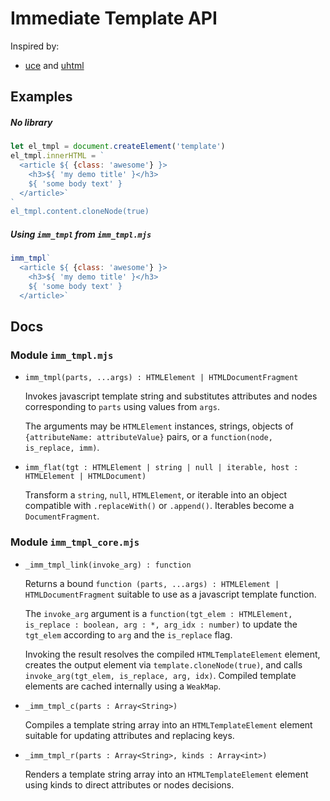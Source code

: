 # Immediate Template API

Inspired by:
- [uce](https://github.com/WebReflection/uce#readme)
  and [uhtml](https://github.com/WebReflection/uhtml#readme)


## Examples

##### No library

```javascript
let el_tmpl = document.createElement('template')
el_tmpl.innerHTML = `
  <article ${ {class: 'awesome'} }>
    <h3>${ 'my demo title' }</h3>
    ${ 'some body text' }
  </article>`
`
el_tmpl.content.cloneNode(true)
```

##### Using `imm_tmpl` from `imm_tmpl.mjs`

```javascript
imm_tmpl`
  <article ${ {class: 'awesome'} }>
    <h3>${ 'my demo title' }</h3>
    ${ 'some body text' }
  </article>`
```

## Docs

### Module `imm_tmpl.mjs`

- `imm_tmpl(parts, ...args) : HTMLElement | HTMLDocumentFragment`

  Invokes javascript template string and substitutes attributes
  and nodes corresponding to `parts` using values from `args`.

  The arguments may be `HTMLElement` instances, strings,
  objects of `{attributeName: attributeValue}` pairs,
  or a `function(node, is_replace, imm)`.

- `imm_flat(tgt : HTMLElement | string | null | iterable, host : HTMLElement | HTMLDocument)`

  Transform a `string`, `null`, `HTMLElement`, or iterable into an object compatible with `.replaceWith()` or `.append()`.
  Iterables become a `DocumentFragment`.



### Module `imm_tmpl_core.mjs`

- `_imm_tmpl_link(invoke_arg) : function`

  Returns a bound `function (parts, ...args) : HTMLElement | HTMLDocumentFragment`
  suitable to use as a javascript template function.

  The `invoke_arg` argument is a `function(tgt_elem : HTMLElement, is_replace : boolean, arg : *, arg_idx : number)`
  to update the `tgt_elem` according to `arg` and the `is_replace` flag.

  Invoking the result resolves the compiled `HTMLTemplateElement` element,
  creates the output element via `template.cloneNode(true)`,
  and calls `invoke_arg(tgt_elem, is_replace, arg, idx)`.
  Compiled template elements are cached internally using a `WeakMap`.


- `_imm_tmpl_c(parts : Array<String>)`

  Compiles a template string array into an `HTMLTemplateElement` element
  suitable for updating attributes and replacing keys.


- `_imm_tmpl_r(parts : Array<String>, kinds : Array<int>)`

  Renders a template string array into an `HTMLTemplateElement` element
  using kinds to direct attributes or nodes decisions.

